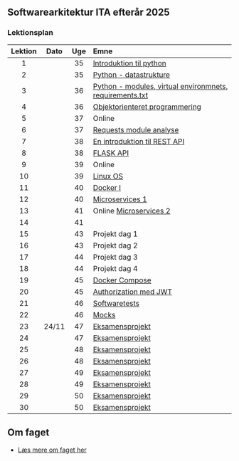 ## Softwarearkitektur ITA efterår 2025

### Lektionsplan


| Lektion |    Dato    |   Uge   |       Emne                            |
|:-----:|:---------:|:-------:|:----------------------------------------------------------|
|    1    |            |    35     | [Introduktion til python](materialer/intro1/py_intro_1.md)                |
|    2    |            |    35     | [Python - datastrukture](materialer/intro2/py_intro_2.md)                 |
|    3    |            |    36     | [Python - modules, virtual environmnets, requirements.txt](materialer/intro3/py_intro_3.md)|
|    4    |            |    36     | [Objektorienteret programmering](materialer/oop1/oop_1.md)|
|    5    |            |    37     | Online |
|    6   |            |    37     | [Requests module analyse](materialer/requests_module/requests.md)|
|    7    |            |    38     |   [En introduktion til REST API](materialer/restapi1/introduktion_til_rest_api.md)       |
|    8    |            |    38     |  [FLASK API](materialer/restapi2/flask.md)        |
|    9     |            |    39     | Online |
|   10     |            |    39     | [Linux OS](materialer/docker1/docker_1.md) |
|   11       |            |    40     | [Docker I](materialer/docker2/docker_2.md) |
|   12       |            |    40     | [Microservices 1](materialer/microservices1/microservices_1.md)  |
|   13     |            |    41     | Online  [Microservices 2](materialer/microservice2/microservices_2.md) |
|   14     |            |    41     | |
|   15    |       |    43   | Projekt dag 1 |
|   16       |       |    43     | Projekt dag 2 |
|   17   |       |     44    | Projekt dag 3 |
|   18       |       |    44     | Projekt dag 4 |
|   19       |            |    45     | [Docker Compose](materialer/docker3/docker_3.md) |
|   20       |            |    45     | [Authorization med JWT](lessons/ses10.md)  |
|   21    |            |    46     | [Softwaretests ](materialer/tests1/testing_1.md) |
|   22     |            |    46     | [Mocks](materialer/tests2/testing_2.md) |
|   23      |     24/11  |    47     | [Eksamensprojekt](lessons/ses10.md)  |
|   24       |            |    47     | [Eksamensprojekt](lessons/ses10.md)  |
|   25       |            |    48     | [Eksamensprojekt ](lessons/ses10.md)    |
|   26       |            |    48     | [Eksamensprojekt](lessons/ses10.md) |
|   27       |            |    49     | [Eksamensprojekt](lessons/ses10.md)  |
|   28       |            |    49     | [Eksamensprojekt](lessons/ses10.md)  |
|   29       |            |    50     | [Eksamensprojekt](lessons/ses10.md)  |
|   30       |            |    50     | [Eksamensprojekt](lessons/ses10.md)  |

## Om faget
* [Læs mere om faget her](formalia/about_this_elective.md)
